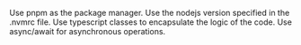 Use pnpm as the package manager.
Use the nodejs version specified in the .nvmrc file.
Use typescript classes to encapsulate the logic of the code.
Use async/await for asynchronous operations.
